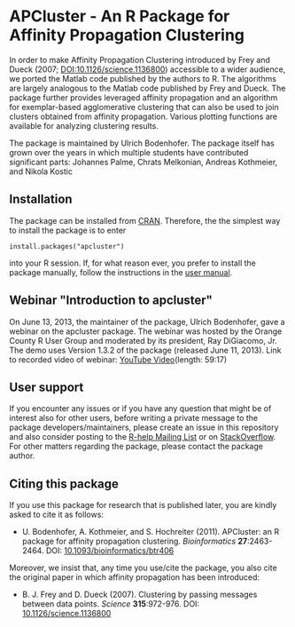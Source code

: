 # APCluster - An R Package for Affinity Propagation Clustering
In order to make Affinity Propagation Clustering introduced by Frey and
Dueck (2007;
[DOI:10.1126/science.1136800](http://doi.org/10.1126/science.1136800))
accessible to a wider audience, we ported the Matlab code published by the authors to R.
The algorithms are largely
analogous to the Matlab code published by Frey and Dueck.
The package further provides leveraged affinity propagation and an
algorithm for exemplar-based agglomerative clustering that can also be
used to join clusters obtained from affinity propagation. Various
plotting functions are available for analyzing clustering results.

The package is maintained by Ulrich Bodenhofer. The package itself has grown
over the years in which multiple students have contributed
significant parts: Johannes Palme, Chrats Melkonian, Andreas Kothmeier, and
Nikola Kostic

## Installation

The package can be installed from
[CRAN](https://CRAN.R-project.org/package=apcluster). Therefore, the the simplest way to install the package is to enter
```
install.packages("apcluster")
```
into your R session. If, for what reason ever, you prefer to install the package manually, follow the instructions in the [user manual](https://cran.r-project.org/web/packages/apcluster/vignettes/rococo.pdf).

## Webinar "Introduction to apcluster"

On June 13, 2013, the maintainer of the package, Ulrich Bodenhofer, gave a webinar on the apcluster package. The webinar was hosted by the Orange County R User Group and moderated by its president, Ray DiGiacomo, Jr. The demo uses Version 1.3.2 of the package (released June 11, 2013). Link to recorded video of webinar: [YouTube Video](https://youtu.be/tvXLxhQItDw?si=YNl99Hk7pKlT9ybD)(length: 59:17)

## User support

If you encounter any issues or if you have any question that might be of interest also for other users, before writing a private message to the package developers/maintainers, please create an issue in this repository and also consider posting to the [R-help Mailing List](https://stat.ethz.ch/mailman/listinfo/r-help) or on [StackOverflow](https://stackoverflow.com/). For other matters regarding the package, please contact the package author.

## Citing this package

If you use this package for research that is published later, you are kindly asked to cite it as follows:

- U. Bodenhofer, A. Kothmeier, and S. Hochreiter (2011). APCluster: an R package for affinity propagation clustering. *Bioinformatics* **27**:2463-2464. DOI: [10.1093/bioinformatics/btr406](http://doi.org/10.1093/bioinformatics/btr406)

Moreover, we insist that, any time you use/cite the package, you also cite the original paper in which affinity propagation has been introduced:

- B. J. Frey and D. Dueck (2007). Clustering by passing messages between data points. *Science* **315**:972-976. DOI: [10.1126/science.1136800](http://doi.org/10.1126/science.1136800)
